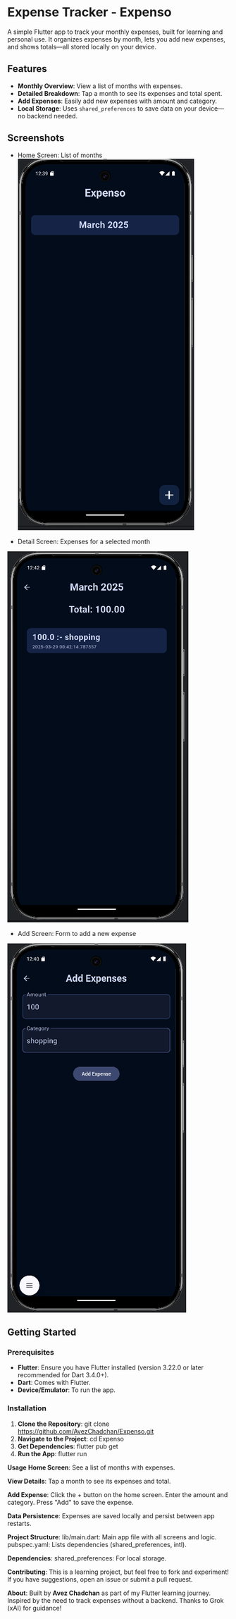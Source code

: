 # Expense Tracker - **Expenso**

A simple Flutter app to track your monthly expenses, built for learning and personal use. It organizes expenses by month, lets you add new expenses, and shows totals—all stored locally on your device.

## Features
- **Monthly Overview**: View a list of months with expenses.
- **Detailed Breakdown**: Tap a month to see its expenses and total spent.
- **Add Expenses**: Easily add new expenses with amount and category.
- **Local Storage**: Uses `shared_preferences` to save data on your device—no backend needed.

## Screenshots  
- Home Screen: List of months  
![alt text](image.png)

- Detail Screen: Expenses for a selected month 

 ![alt text](image-1.png)
- Add Screen: Form to add a new expense

![alt text](image-2.png)

## Getting Started

### Prerequisites
- **Flutter**: Ensure you have Flutter installed (version 3.22.0 or later recommended for Dart 3.4.0+).
- **Dart**: Comes with Flutter.
- **Device/Emulator**: To run the app.

### Installation
1. **Clone the Repository**:
   git clone https://github.com/AvezChadchan/Expenso.git
2. **Navigate to the Project**:
   cd Expenso
3. **Get Dependencies**:
   flutter pub get
4. **Run the App**:
   flutter run

**Usage**
**Home Screen**: See a list of months with expenses.

**View Details**: Tap a month to see its expenses and total.

**Add Expense**:
Click the + button on the home screen.
Enter the amount and category.
Press "Add" to save the expense.

**Data Persistence**: Expenses are saved locally and persist between app restarts.

**Project Structure**:
lib/main.dart: Main app file with all screens and logic.
pubspec.yaml: Lists dependencies (shared_preferences, intl).

**Dependencies**:
shared_preferences: For local storage.

**Contributing**:
This is a learning project, but feel free to fork and experiment! If you have suggestions, open an issue or submit a pull request.

**About**:
Built by **Avez Chadchan** as part of my Flutter learning journey. Inspired by the need to track expenses without a backend. Thanks to Grok (xAI) for guidance!